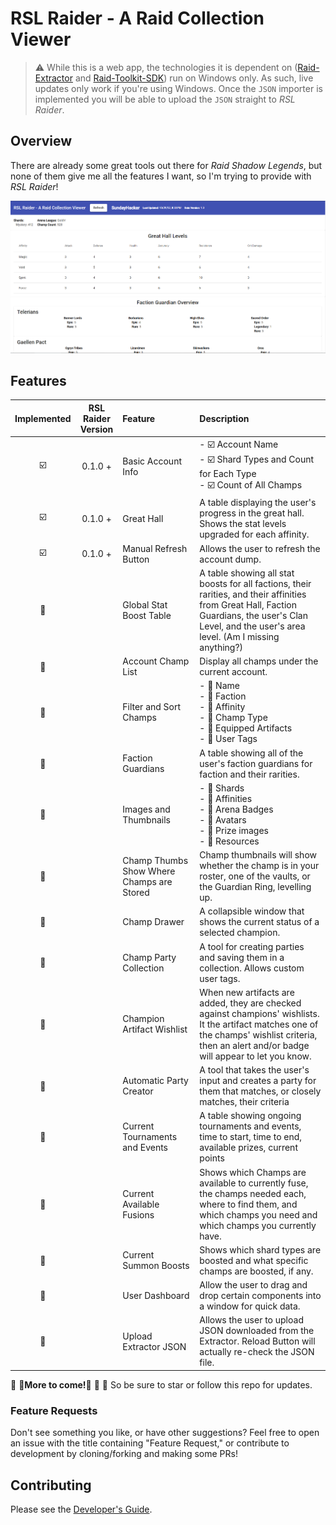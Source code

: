 # RSL Raider - A Raid Collection Viewer

> :warning: While this is a web app, the technologies it is dependent on
> ([Raid-Extractor](https://github.com/raid-toolkit/extractor/releases) and [Raid-Toolkit-SDK](https://github.com/raid-toolkit/raid-toolkit-sdk#installation))
> run on Windows only. As such, live updates only work if you're using Windows.
> Once the `JSON` importer is implemented you will be able to upload the `JSON` straight
> to _RSL Raider_.

## Overview

There are already some great tools out there for _Raid Shadow Legends_, but none of
them give me all the features I want, so I'm trying to provide with _RSL Raider_!

![Screenshot 20221029](https://github.com/sundayj/RSL-Raider/blob/main/src/assets/screenshots/home-screenshot-2022-10-29.png?raw=true)

## Features

|       Implemented       | RSL Raider<br>Version | Feature                                   | Description                                                                                                                                                                                                                       |
|:-----------------------:|:---------------------:|:------------------------------------------|:----------------------------------------------------------------------------------------------------------------------------------------------------------------------------------------------------------------------------------|
| :ballot_box_with_check: |        0.1.0 +        | Basic Account Info                        | - :ballot_box_with_check: Account Name<br> - :ballot_box_with_check: Shard Types and Count for Each Type<br> - :ballot_box_with_check: Count of All Champs<br>                                                                    |
| :ballot_box_with_check: |        0.1.0 +        | Great Hall                                | A table displaying the user's progress in the great hall. Shows the stat levels upgraded for each affinity.                                                                                                                       |
| :ballot_box_with_check: |        0.1.0 +        | Manual Refresh Button                     | Allows the user to refresh the account dump.                                                                                                                                                                                      |
|  :white_square_button:  |                       | Global Stat Boost Table                   | A table showing all stat boosts for all factions, their rarities, and their affinities from Great Hall, Faction Guardians, the user's Clan Level, and the user's area level. (Am I missing anything?)                             |
|  :white_square_button:  |                       | Account Champ List                        | Display all champs under the current account.                                                                                                                                                                                     |
|  :white_square_button:  |                       | Filter and Sort Champs                    | - :white_square_button: Name<br> - :white_square_button: Faction<br> - :white_square_button: Affinity<br> - :white_square_button: Champ Type<br> - :white_square_button: Equipped Artifacts<br> - :white_square_button: User Tags |
|  :white_square_button:  |                       | Faction Guardians                         | A table showing all of the user's faction guardians for faction and their rarities.                                                                                                                                               |
|  :white_square_button:  |                       | Images and Thumbnails                     | - :white_square_button: Shards<br> - :white_square_button: Affinities<br> - :white_square_button: Arena Badges<br> - :white_square_button: Avatars<br> - :white_square_button: Prize images<br> - :white_square_button: Resources |
|  :white_square_button:  |                       | Champ Thumbs Show Where Champs are Stored | Champ thumbnails will show whether the champ is in your roster, one of the vaults, or the Guardian Ring, levelling up.                                                                                                            |
|  :white_square_button:  |                       | Champ Drawer                              | A collapsible window that shows the current status of a selected champion.                                                                                                                                                        |
|  :white_square_button:  |                       | Champ Party Collection                    | A tool for creating parties and saving them in a collection. Allows custom user tags.                                                                                                                                             |
|  :white_square_button:  |                       | Champion Artifact Wishlist                | When new artifacts are added, they are checked against champions' wishlists. It the artifact matches one of the champs' wishlist criteria, then an alert and/or badge will appear to let you know.                                |
|  :white_square_button:  |                       | Automatic Party Creator                   | A tool that takes the user's input and creates a party for them that matches, or closely matches, their criteria                                                                                                                  |
|  :white_square_button:  |                       | Current Tournaments and Events            | A table showing ongoing tournaments and events, time to start, time to end, available prizes, current points                                                                                                                      |
|  :white_square_button:  |                       | Current Available Fusions                 | Shows which Champs are available to currently fuse, the champs needed each, where to find them, and which champs you need and which champs you currently have.                                                                    |
|  :white_square_button:  |                       | Current Summon Boosts                     | Shows which shard types are boosted and what specific champs are boosted, if any.                                                                                                                                                 |
|  :white_square_button:  |                       | User Dashboard                            | Allow the user to drag and drop certain components into a window for quick data.                                                                                                                                                  |
|  :white_square_button:  |                       | Upload Extractor JSON                     | Allows the user to upload JSON downloaded from the Extractor. Reload Button will actually re-check the JSON file.                                                                                                                 |

:star2: :star2:**More to come!**:star2: :star2: :monocle_face: So be sure to star or follow this repo for updates.

### Feature Requests
Don't see something you like, or have other suggestions? Feel free to open an issue with the title containing "Feature Request," or contribute to development by cloning/forking and making some PRs!

## Contributing
Please see the [Developer's Guide](https://github.com/sundayj/RSL-Raider/blob/main/DEVELOPERS.md).
